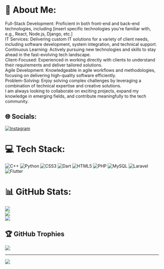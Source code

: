 # 💫 About Me:
Full-Stack Development: Proficient in both front-end and back-end technologies, including [insert specific technologies you're familiar with, e.g., React, Node.js, Django, etc.]<br>IT Services: Delivering custom IT solutions for a variety of client needs, including software development, system integration, and technical support.<br>Continuous Learning: Actively pursuing new technologies and skills to stay ahead in the fast-evolving tech landscape.<br>Client-Focused: Experienced in working directly with clients to understand their requirements and deliver tailored solutions.<br>Agile Development: Knowledgeable in agile workflows and methodologies, focusing on delivering high-quality software efficiently.<br>Problem-Solving: Enjoy solving complex challenges by leveraging a combination of technical expertise and creative solutions.<br>I am always looking to collaborate on exciting projects, expand my knowledge in emerging fields, and contribute meaningfully to the tech community.


## 🌐 Socials:
[![Instagram](https://img.shields.io/badge/Instagram-%23E4405F.svg?logo=Instagram&logoColor=white)](https://instagram.com/r_q1j) 

# 💻 Tech Stack:
![C++](https://img.shields.io/badge/c++-%2300599C.svg?style=for-the-badge&logo=c%2B%2B&logoColor=white) ![Python](https://img.shields.io/badge/python-3670A0?style=for-the-badge&logo=python&logoColor=ffdd54) ![CSS3](https://img.shields.io/badge/css3-%231572B6.svg?style=for-the-badge&logo=css3&logoColor=white) ![Dart](https://img.shields.io/badge/dart-%230175C2.svg?style=for-the-badge&logo=dart&logoColor=white) ![HTML5](https://img.shields.io/badge/html5-%23E34F26.svg?style=for-the-badge&logo=html5&logoColor=white) ![PHP](https://img.shields.io/badge/php-%23777BB4.svg?style=for-the-badge&logo=php&logoColor=white) ![MySQL](https://img.shields.io/badge/mysql-4479A1.svg?style=for-the-badge&logo=mysql&logoColor=white) ![Laravel](https://img.shields.io/badge/laravel-%23FF2D20.svg?style=for-the-badge&logo=laravel&logoColor=white) ![Flutter](https://img.shields.io/badge/Flutter-%2302569B.svg?style=for-the-badge&logo=Flutter&logoColor=white)
# 📊 GitHub Stats:
![](https://github-readme-stats.vercel.app/api?username=RamiAlqubaty&theme=dark&hide_border=false&include_all_commits=false&count_private=false)<br/>
![](https://github-readme-streak-stats.herokuapp.com/?user=RamiAlqubaty&theme=dark&hide_border=false)<br/>
![](https://github-readme-stats.vercel.app/api/top-langs/?username=RamiAlqubaty&theme=dark&hide_border=false&include_all_commits=false&count_private=false&layout=compact)

## 🏆 GitHub Trophies
![](https://github-profile-trophy.vercel.app/?username=RamiAlqubaty&theme=radical&no-frame=false&no-bg=false&margin-w=4)

---
[![](https://visitcount.itsvg.in/api?id=RamiAlqubaty&icon=10&color=0)](https://visitcount.itsvg.in)

<!-- Proudly created with GPRM ( https://gprm.itsvg.in ) -->
